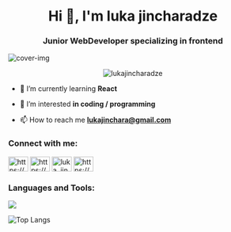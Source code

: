 <h1 align="center">Hi 👋, I'm luka jincharadze</h1>
<h3 align="center">Junior WebDeveloper specializing in frontend</h3>
 
<!--*![bgIMG](https://user-images.githubusercontent.com/116554878/220743917-7e6e8c3a-2090-4261-8ca6-a1001b2e0f72.jpg)-->
![cover-img](https://github.com/lukajincharadze/lukajincharadze/assets/116554878/369fd54c-b0f0-4e23-a8a3-8c5de134fe6b)

<p align="center"> <img src="https://komarev.com/ghpvc/?username=lukajincharadze&label=Profile%20views&color=0e75b6&style=flat" alt="lukajincharadze" />   </p>

 - 🌱 I’m currently learning **React**

- 👀 I’m interested **in coding / programming**

- 📫 How to reach me **lukajinchara@gmail.com**

<h3 align="left">Connect with me:</h3>
<p align="left">
<a href="https://www.facebook.com/jincharadze.luka.3" target="blank"><img align="center" src="https://raw.githubusercontent.com/rahuldkjain/github-profile-readme-generator/master/src/images/icons/Social/facebook.svg" alt="https://www.facebook.com/jincharadze.luka.3" height="30" width="40" /></a>
<a href="https://www.linkedin.com/in/luka-jincharadze-8027b4207/" target="blank"><img align="center" src="https://raw.githubusercontent.com/rahuldkjain/github-profile-readme-generator/master/src/images/icons/Social/linked-in-alt.svg" alt="https://www.linkedin.com/in/luka-jincharadze-8027b4207/" height="30" width="40" /></a>
<a href="https://twitter.com/Luka_Jincharadz" target="blank"><img align="center" src="https://raw.githubusercontent.com/rahuldkjain/github-profile-readme-generator/master/src/images/icons/Social/twitter.svg" alt="luka_jincharadz" height="30" width="40" /></a>
<a href="https://stackoverflow.com/users/21198184/luka-jincharadze" target="blank"><img align="center" src="https://raw.githubusercontent.com/rahuldkjain/github-profile-readme-generator/master/src/images/icons/Social/stack-overflow.svg" alt="https://stackoverflow.com/users/21198184/luka-jincharadze" height="30" width="40" /></a>
</p>

<h3 align="left">Languages and Tools:</h3>
<p align="left">
  <a href="https://skillicons.dev">
    <img src="https://skillicons.dev/icons?i=js,react,html,css,jquery,git,figma,androidstudio,flutter,dart" />
  </a>
</p>

![Top Langs](https://github-readme-stats.vercel.app/api/top-langs/?username=lukajincharadze&layout=compact)
